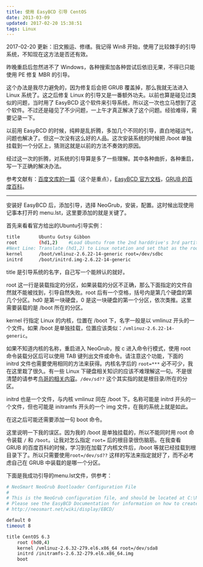 ```yaml
---
title: 使用 EasyBCD 引导 CentOS
date: 2013-03-09
updated: 2017-02-20 15:38:51
tags: Linux
---
```


2017-02-20 更新：旧文搬运、修缮。我记得 Win8 开始，使用了比较棘手的引导系统，不知现在这方法是否还有效。

昨晚重启后忽然进不了 Windows，各种搜索加各种尝试后依旧无果，不得已只能使用 PE 修复 MBR 的引导。

这个办法是我尽力避免的，因为修复后会把 GRUB 覆盖掉，那么我就无法进入 Linux 系统了。这之后修复 Linux 的引导又是一番额外功夫。以前也算是碰见过类似的问题，当时用了 EasyBCD 这个软件来引导系统，所以这一次也立马想到了这个软件。不过还是碰见了不少问题，一上午才真正解决了这个问题。经验难得，需要记录一下。

<!-- more -->

以前用 EasyBCD 的时候，纯粹是乱折腾，多加几个不同的引导，直白地碰运气，问题也解决了。但这一次没有这么好的人品。这次安装系统的时候把 /boot 单独挂载到一个分区上，猜测这就是以前的方法不奏效的原因。

经过这一次的折腾，对系统的引导算是多了一些理解。其中各种曲折，各种重启，写一下正确的解决办法。

参考文献有：[百度文库的一篇][baidu wenku link]（这个是重点），[EasyBCD 官方文档][easybcd doc]，[GRUB 的百度百科][grub baike]。

---

安装好 EasyBCD 后，添加引导，选择 NeoGrub，安装，配置。这时候出现使用记事本打开的 menu.lst，这里要添加的就是关键了。

首先来看看官方给出的Ubuntu引导实例：

```bash
title		Ubuntu Gutsy Gibbon    
root		(hd1,2)    #Load Ubuntu from the 2nd harddrive's 3rd partition.
#Next Line: Translate (hd1,2) to Linux notation and set that as the root partition
kernel		/boot/vmlinuz-2.6.22-14-generic root=/dev/sdbc
initrd		/boot/initrd.img-2.6.22-14-generic
```

title 是引导系统的名字，自己写一个能辨认的就好。

root 这一行是装载指定的分区，如果装载的分区不正确，那么下面指定的文件自然就不能被找到，引导自然失败。root 后有一个空格，括号内是第几个硬盘的第几个分区。hd0 是第一块硬盘，0 是这一块硬盘的第一个分区，依次类推。这里需要装载的是 /boot 所在的分区。

kernel 行指定 Linux 的内核，位置在 /boot 下，名字一般是以 vmlinuz 开头的一个文件。如果 /boot 是单独挂载，位置应该类似：`/vmlinuz-2.6.22-14-generic`。

如果不知道内核的名称，重启进入 NeoGrub，按 c 进入命令行模式，使用 root 命令装载分区后可以使用 TAB 键列出文件或命令。请注意这个功能，下面的 initrd 文件也需要使用相同的方法来获得。内核名字后的 `root=***` 必不可少，我在这里栽了很久。有一些 Linux 下硬盘相关知识的应该不难理解这一句。不是很清楚的请参考[鸟哥的相关内容][bird related content]。`/dev/sd??` 这个其实指的就是根目录/所在的分区。

initrd 也是一个文件，与内核 vmlinuz 同在 /boot 下。名称可能是 initrd 开头的一个文件，但也可能是 initramfs 开头的一个 img 文件，在我的系统上就是如此。

在这之后可能还需要添加一句 boot 命令。

这里说明一下我的误区。因为我的 /boot 是单独挂载的，所以不能同时用 root 命令装载 `/` 和 `/boot`。让我对怎么指定 `root=` 后的根目录很伤脑筋。在我查看 GRUB 的百度百科的时候，学习到在加载了内核文件后，/boot 等就已经挂载到根目录下了。所以只需要使用`root=/dev/sd??` 这样的写法来指定就好了，而不必考虑自己在 GRUB 中装载的是哪一个分区。

下面是我成功引导的menu.lst文件，供参考：

```bash
# NeoSmart NeoGrub Bootloader Configuration File
#
# This is the NeoGrub configuration file, and should be located at C:\NST\menu.lst
# Please see the EasyBCD Documentation for information on how to create/modify entries:
# http://neosmart.net/wiki/display/EBCD/

default 0
timeout 8

title CentOS 6.3
    root (hd0,4)
    kernel /vmlinuz-2.6.32-279.el6.x86_64 root=/dev/sda8
    initrd /initramfs-2.6.32-279.el6.x86_64.img
    boot
```

[baidu wenku link]: http://wenku.baidu.com/view/2367b2d926fff705cc170a48.html "百度文库资料"
[easybcd doc]: http://neosmart.net/wiki/display/EBCD/NeoGrub "EasyBCD 官方文档"
[grub baike]: http://baike.baidu.com/view/225343.htm "Grub 百科"
[bird related content]: http://vbird.dic.ksu.edu.tw/linux_basic/0130designlinux_2.php "鸟哥的 Linux 私房菜"